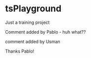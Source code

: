 # tsPlayground
Just a training project

Comment added by Pablo - huh what??

comment added by Usman

Thanks Pablo!